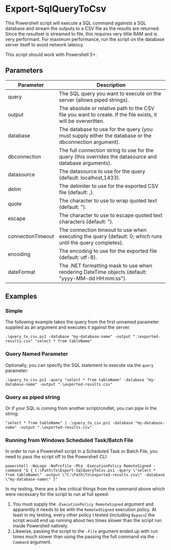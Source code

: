 # Export-SqlQueryToCsv
This Powershell script will execute a SQL command againsts a SQL database and stream the outputs to a CSV file as the results are returned. Since the resultset is streamed to file, this requires very little RAM and is very performant. For maximum performance, run the script on the database server itself to avoid network latency.

This script should work with Powershell 5+.

## Parameters

| Parameter | Description |
| --------- | ----------- |
| query | The SQL query you want to execute on the server (allows piped strings). |
| output | The absolute or relative path to the CSV file you want to create. If the file exists, it will be overwritten. |
| database | The database to use for the query (you must supply either the database or the dbconnection argument). |
| dbconnection | The full connection string to use for the query (this overrides the datasource and database arguments). |
| datasource | The datasource to use for the query (default: localhost,1433). |
| delim | The delimiter to use for the exported CSV file (default: ,). |
| quote | The character to use to wrap quoted text (default: "). |
| escape | The character to use to escape quoted text characters (default: "). |
| connectionTimeout | The connection timeout to use when executing the query (default: 0; which runs until the query completes). |
| encoding | The encoding to use for the exported file (default: utf-8).|
| dateFormat | The .NET formatting mask to use when rendering DateTime objects (default: "yyyy-MM-dd HH:mm:ss"). |

## Examples

### Simple
The following example takes the query from the first unnamed parameter supplied as an argument and executes it against the server.

```
.\query_to_csv.ps1 -database "my-database-name" -output ".\exported-results.csv" "select * from tableName"
```

### Query Named Parameter
Optionally, you can specify the SQL statement to execute via the `query` parameter:

```
.\query_to_csv.ps1 -query "select * from tableName" -database "my-database-name" -output ".\exported-results.csv"
```

### Query as piped string
Or if your SQL is coming from another script/cmdlet, you can pipe in the string:

```
"select * from tableName" | .\query_to_csv.ps1 -database "my-database-name" -output ".\exported-results.csv"
```

### Running from Windows Scheduled Task/Batch File
In order to run a Powershell script in a Scheduled Task or Batch File, you need to pass the script off to the Powershell CLI:

```
powershell -NoLogo -NoProfile -Mta -ExecutionPolicy RemoteSigned -command "& { C:\Path\To\Export-SqlQueryToCsv.ps1 -query \"select * from tableName\" -output \"C:\Path\To\exported-results.csv\" -database \"my-database-name\" }"
```

In my testing, there are a few critical things from the command above which were necessary for the script to run at full speed:

1. You must supply the `-ExecutionPolicy RemoteSigned` argument and apparently it needs to be with the `RemotedSigned` execution policy. At least in my testing, every other policy I tested (including `Bypass`) the script would end up running about two times slower than the script run inside Powershell natively.
2. Likewise, passing the script to the `-File` argument ended up with run times much slower than using the passing the full command via the `-Command` argument.
